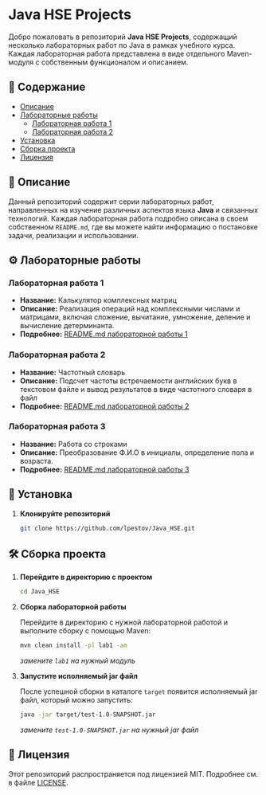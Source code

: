 # Java HSE Projects

Добро пожаловать в репозиторий **Java HSE Projects**, содержащий несколько лабораторных работ по Java в рамках учебного курса. Каждая лабораторная работа представлена в виде отдельного Maven-модуля с собственным функционалом и описанием.

## 📂 Содержание

- [Описание](#описание)
- [Лабораторные работы](#лабораторные-работы)
    - [Лабораторная работа 1](#лабораторная-работа-1)
    - [Лабораторная работа 2](#лабораторная-работа-2)
- [Установка](#установка)
- [Сборка проекта](#сборка-проекта)
- [Лицензия](#лицензия)

## 📜 Описание

Данный репозиторий содержит серии лабораторных работ, направленных на изучение различных аспектов языка **Java** и связанных технологий. Каждая лабораторная работа подробно описана в своем собственном `README.md`, где вы можете найти информацию о постановке задачи, реализации и использовании.

## ⚙️ Лабораторные работы

### Лабораторная работа 1

- **Название:** Калькулятор комплексных матриц
- **Описание:** Реализация операций над комплексными числами и матрицами, включая сложение, вычитание, умножение, деление и вычисление детерминанта.
- **Подробнее:** [README.md лабораторной работы 1](https://github.com/lpestov/Java_HSE/blob/master/lab1/README.MD)

### Лабораторная работа 2

- **Название:** Частотный словарь
- **Описание:** Подсчет частоты встречаемости английских букв в текстовом файле и вывод результатов в виде частотного словаря в файл
- **Подробнее:** [README.md лабораторной работы 2](https://github.com/lpestov/Java_HSE/blob/master/lab2/README.MD)

### Лабораторная работа 3

- **Название:** Работа со строками
- **Описание:** Преобразование Ф.И.О в инициалы, определение пола и возраста.
- **Подробнее:** [README.md лабораторной работы 3](https://github.com/lpestov/Java_HSE/blob/master/lab3/README.MD)

## 🚀 Установка

1. **Клонируйте репозиторий**

   ```bash
   git clone https://github.com/lpestov/Java_HSE.git

## 🛠 Сборка проекта
1. **Перейдите в директорию с проектом**

   ```bash
   cd Java_HSE
   ```
2. **Сборка лабораторной работы**

   Перейдите в директорию с нужной лабораторной работой и выполните сборку с помощью Maven:

   ```bash
   mvn clean install -pl lab1 -am
   ```
   *замените `lab1` на нужный модуль*


3. **Запустите исполняемый jar файл**

   После успешной сборки в каталоге `target` появится исполняемый jar файл, который можно запустить:

   ```bash
   java -jar target/test-1.0-SNAPSHOT.jar
   ```
   *замените `test-1.0-SNAPSHOT.jar` на нужный jar файл*

## 📄 Лицензия

Этот репозиторий распространяется под лицензией MIT. Подробнее см. в файле [LICENSE](LICENSE.MD).